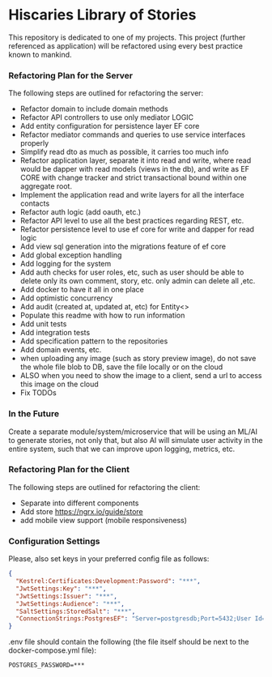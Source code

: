 # Hiscaries Library of Stories
This repository is dedicated to one of my projects. This project (further referenced as application) will be refactored using every best practice known to mankind.

### Refactoring Plan for the Server
The following steps are outlined for refactoring the server:

* Refactor domain to include domain methods
* Refactor API controllers to use only mediator LOGIC
* Add entity configuration for persistence layer EF core
* Refactor mediator commands and queries to use service interfaces properly
* Simplify read dto as much as possible, it carries too much info
* Refactor application layer, separate it into read and write, where read would be dapper with read models (views in the db), and write as EF CORE with change tracker and strict transactional bound within one aggregate root.
* Implement the application read and write layers for all the interface contacts
* Refactor auth logic (add oauth, etc.)
* Refactor API level to use all the best practices regarding REST, etc.
* Refactor persistence level to use ef core for write and dapper for read logic
* Add view sql generation into the migrations feature of ef core
* Add global exception handling
* Add logging for the system
* Add auth checks for user roles, etc, such as user should be able to delete only its own comment, story, etc. only admin can delete all ,etc.
* Add docker to have it all in one place
* Add optimistic concurrency
* Add audit (created at, updated at, etc) for Entity<>
* Populate this readme with how to run information
* Add unit tests
* Add integration tests
* Add specification pattern to the repositories
* Add domain events, etc.
* when uploading any image (such as story preview image), do not save the whole file blob to DB, save the file locally or on the cloud
* ALSO when you need to show the image to a client, send a url to access this image on the cloud
* Fix TODOs

### In the Future
Create a separate module/system/microservice that will be using an ML/AI to generate stories, not only that, but also
AI will simulate user activity in the entire system, such that we can improve upon logging, metrics, etc.

### Refactoring Plan for the Client
The following steps are outlined for refactoring the client:

* Separate into different components
* Add store https://ngrx.io/guide/store
* add mobile view support (mobile responsiveness)

### Configuration Settings
Please, also set keys in your preferred config file as follows:
```json
{
  "Kestrel:Certificates:Development:Password": "***",
  "JwtSettings:Key": "***",
  "JwtSettings:Issuer": "***",
  "JwtSettings:Audience": "***",
  "SaltSettings:StoredSalt": "***",
  "ConnectionStrings:PostgresEF": "Server=postgresdb;Port=5432;User Id=postgres;Password=***;Database=hiscarydbef;Include Error Detail=true;"
}
```
.env file should contain the following (the file itself should be next to the docker-compose.yml file):
```
POSTGRES_PASSWORD=***
```
